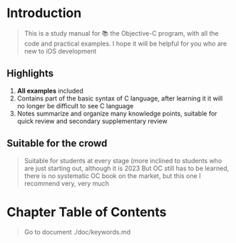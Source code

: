 # Introduction
>
> This is a study manual for 📚 the Objective-C program, with all the code and practical examples. I hope it will be helpful for you who are new to iOS development

## Highlights

1. **All examples** included
2. Contains part of the basic syntax of C language, after learning it it will no longer be difficult to see C language
3. Notes summarize and organize many knowledge points, suitable for quick review and secondary supplementary review

## Suitable for the crowd
>
> Suitable for students at every stage (more inclined to students who are just starting out, although it is 2023 But OC still has to be learned, there is no systematic OC book on the market, but this one I recommend very, very much

# Chapter Table of Contents
>
> Go to document ./doc/keywords.md
